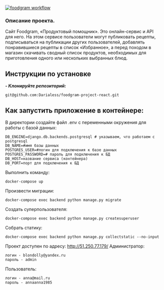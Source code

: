 [![foodgram workflow](https://github.com/Darialess/foodgram-project-react/actions/workflows/foodgram-workflow.yml/badge.svg)](https://github.com/Darialess/foodgram-project-react/actions/workflows/foodgram-workflow.yml)

### Опиcание проекта.
Сайт Foodgram, «Продуктовый помощник». Это онлайн-сервис и API для него. На этом сервисе пользователи могут публиковать рецепты, подписываться на публикации других пользователей, добавлять понравившиеся рецепты в список «Избранное», а перед походом в магазин скачивать сводный список продуктов, необходимых для приготовления одного или нескольких выбранных блюд.

## Инструкции по установке
***- Клонируйте репозиторий:***
```
git@github.com:Darialess/foodgram-project-react.git
```

## Как запустить приложение в контейнере:

В директории создайте файл .env с переменными окружения для работы с базой данных:

```
DB_ENGINE=django.db.backends.postgresql # указываем, что работаем с postgresql
DB_NAME=#имя базы данных
POSTGRES_USER=#логин для подключения к базе данных
POSTGRES_PASSWORD=# пароль для подключения к БД
DB_HOST=название сервиса (контейнера)
DB_PORT=порт для подключения к БД
```

Выполнить команду:
```
docker-compose up
```
Произвести миграции:
```
docker-compose exec backend python manage.py migrate
```
Создать суперпользователя:
```
docker-compose exec backend python manage.py createsuperuser
```
Собрать статику:
```
docker-compose exec backend python manage.py collectstatic --no-input
```

Проект доступен по адресу: http://51.250.77.179/
Администратор:
```
логин - blondolly@yandex.ru
пароль - admin
```
Пользователь:
```
логин - anna@mail.ru
пароль - annaanna1985
```